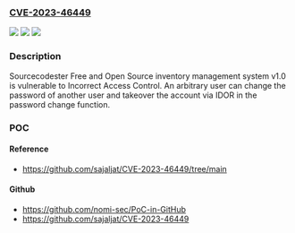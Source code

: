 ### [CVE-2023-46449](https://cve.mitre.org/cgi-bin/cvename.cgi?name=CVE-2023-46449)
![](https://img.shields.io/static/v1?label=Product&message=n%2Fa&color=blue)
![](https://img.shields.io/static/v1?label=Version&message=n%2Fa&color=blue)
![](https://img.shields.io/static/v1?label=Vulnerability&message=n%2Fa&color=brighgreen)

### Description

Sourcecodester Free and Open Source inventory management system v1.0 is vulnerable to Incorrect Access Control. An arbitrary user can change the password of another user and takeover the account via IDOR in the password change function.

### POC

#### Reference
- https://github.com/sajaljat/CVE-2023-46449/tree/main

#### Github
- https://github.com/nomi-sec/PoC-in-GitHub
- https://github.com/sajaljat/CVE-2023-46449

